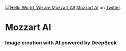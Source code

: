 [![Hello World, We are Mozzart AI!](https://pbs.twimg.com/profile_images/1884075929611419648/aYJSMwh-_400x400.jpg)](https://mozzart-ai.com)
[Mozzart AI]([https://www.pinterest.com/pin/5277724550564022/](https://mozzart-ai.com)) on [Twitter](https://x.com/mozzart_ai).


# Mozzart AI
### Image creation with AI powered by DeepSeek
